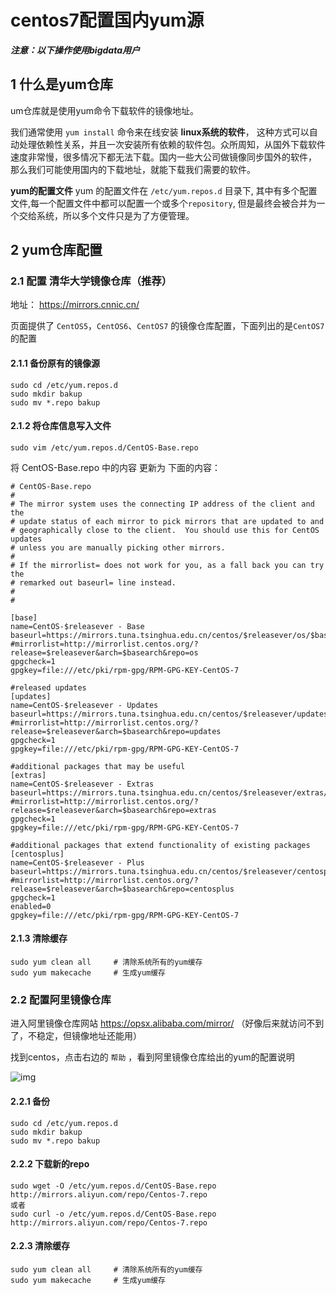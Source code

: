 # centos7配置国内yum源

***注意：以下操作使用bigdata用户***

## 1 什么是yum仓库

um仓库就是使用yum命令下载软件的镜像地址。

我们通常使用 `yum install` 命令来在线安装 **linux系统的软件**， 这种方式可以自动处理依赖性关系，并且一次安装所有依赖的软件包。众所周知，从国外下载软件速度非常慢，很多情况下都无法下载。国内一些大公司做镜像同步国外的软件， 那么我们可能使用国内的下载地址，就能下载我们需要的软件。

**yum的配置文件**
yum 的配置文件在 `/etc/yum.repos.d` 目录下, 其中有多个配置文件,每一个配置文件中都可以配置一个或多个`repository`, 但是最终会被合并为一个交给系统，所以多个文件只是为了方便管理。

## 2 yum仓库配置

### 2.1 配置 清华大学镜像仓库（推荐）

地址： https://mirrors.cnnic.cn/

页面提供了 `CentOS5`，`CentOS6`、`CentOS7` 的镜像仓库配置，下面列出的是`CentOS7`的配置

#### 2.1.1 备份原有的镜像源

```shell
sudo cd /etc/yum.repos.d
sudo mkdir bakup
sudo mv *.repo bakup
```

#### 2.1.2 将仓库信息写入文件

```shell
sudo vim /etc/yum.repos.d/CentOS-Base.repo
```

将 CentOS-Base.repo 中的内容 更新为 下面的内容：

```
# CentOS-Base.repo
#
# The mirror system uses the connecting IP address of the client and the
# update status of each mirror to pick mirrors that are updated to and
# geographically close to the client.  You should use this for CentOS updates
# unless you are manually picking other mirrors.
#
# If the mirrorlist= does not work for you, as a fall back you can try the
# remarked out baseurl= line instead.
#
#

[base]
name=CentOS-$releasever - Base
baseurl=https://mirrors.tuna.tsinghua.edu.cn/centos/$releasever/os/$basearch/
#mirrorlist=http://mirrorlist.centos.org/?release=$releasever&arch=$basearch&repo=os
gpgcheck=1
gpgkey=file:///etc/pki/rpm-gpg/RPM-GPG-KEY-CentOS-7

#released updates
[updates]
name=CentOS-$releasever - Updates
baseurl=https://mirrors.tuna.tsinghua.edu.cn/centos/$releasever/updates/$basearch/
#mirrorlist=http://mirrorlist.centos.org/?release=$releasever&arch=$basearch&repo=updates
gpgcheck=1
gpgkey=file:///etc/pki/rpm-gpg/RPM-GPG-KEY-CentOS-7

#additional packages that may be useful
[extras]
name=CentOS-$releasever - Extras
baseurl=https://mirrors.tuna.tsinghua.edu.cn/centos/$releasever/extras/$basearch/
#mirrorlist=http://mirrorlist.centos.org/?release=$releasever&arch=$basearch&repo=extras
gpgcheck=1
gpgkey=file:///etc/pki/rpm-gpg/RPM-GPG-KEY-CentOS-7

#additional packages that extend functionality of existing packages
[centosplus]
name=CentOS-$releasever - Plus
baseurl=https://mirrors.tuna.tsinghua.edu.cn/centos/$releasever/centosplus/$basearch/
#mirrorlist=http://mirrorlist.centos.org/?release=$releasever&arch=$basearch&repo=centosplus
gpgcheck=1
enabled=0
gpgkey=file:///etc/pki/rpm-gpg/RPM-GPG-KEY-CentOS-7
```

#### 2.1.3 清除缓存

```shell
sudo yum clean all     # 清除系统所有的yum缓存
sudo yum makecache     # 生成yum缓存
```

### 2.2 配置阿里镜像仓库

进入阿里镜像仓库网站 https://opsx.alibaba.com/mirror/ （好像后来就访问不到了，不稳定，但镜像地址还能用）

找到centos，点击右边的 `帮助` ，看到阿里镜像仓库给出的yum的配置说明

![img](https://img-blog.csdnimg.cn/20191122093605555.png?x-oss-process=image/watermark,type_ZmFuZ3poZW5naGVpdGk,shadow_10,text_aHR0cHM6Ly9ibG9nLmNzZG4ubmV0L3hpYW9qaW4yMWNlbg==,size_16,color_FFFFFF,t_70)

#### 2.2.1 备份

```
sudo cd /etc/yum.repos.d
sudo mkdir bakup
sudo mv *.repo bakup
```

#### 2.2.2 下载新的repo

```shell
sudo wget -O /etc/yum.repos.d/CentOS-Base.repo http://mirrors.aliyun.com/repo/Centos-7.repo
或者
sudo curl -o /etc/yum.repos.d/CentOS-Base.repo http://mirrors.aliyun.com/repo/Centos-7.repo
```

#### 2.2.3 清除缓存

```shell
sudo yum clean all     # 清除系统所有的yum缓存
sudo yum makecache     # 生成yum缓存
```





